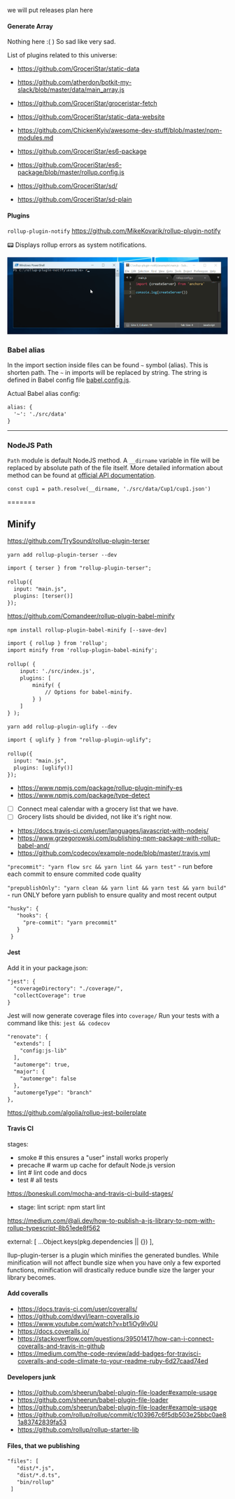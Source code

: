 we will put releases plan here


#### Generate Array
Nothing here :( ) So sad like very sad.

List of plugins related to this universe:
- https://github.com/GroceriStar/static-data

- https://github.com/atherdon/botkit-my-slack/blob/master/data/main_array.js

- https://github.com/GroceriStar/groceristar-fetch

- https://github.com/GroceriStar/static-data-website

- https://github.com/ChickenKyiv/awesome-dev-stuff/blob/master/npm-modules.md

- https://github.com/GroceriStar/es6-package

- https://github.com/GroceriStar/es6-package/blob/master/rollup.config.js
- https://github.com/GroceriStar/sd/

- https://github.com/GroceriStar/sd-plain


#### Plugins

`rollup-plugin-notify` https://github.com/MikeKovarik/rollup-plugin-notify

📟 Displays rollup errors as system notifications.

![Example](https://raw.githubusercontent.com/MikeKovarik/rollup-plugin-notify/master/example.gif)






### Babel alias

In the import section inside files can be found `~` symbol (alias). This is shorten path.
The `~` in imports will be replaced by string. The string is defined in Babel config file [babel.config.js](./babel.config.js).

Actual Babel alias config:

~~~~
alias: {
  '~': './src/data'
}
~~~~

---
### NodeJS Path

`Path` module is default NodeJS method. A `__dirname` variable in file will be replaced by absolute path of the file itself. More detailed information about method can be found at [official API documentation](https://nodejs.org/api/path.html#path_path_resolve_paths).

~~~~
const cup1 = path.resolve(__dirname, './src/data/Cup1/cup1.json')
~~~~

=======


## Minify
https://github.com/TrySound/rollup-plugin-terser

`yarn add rollup-plugin-terser --dev`

```
import { terser } from "rollup-plugin-terser";

rollup({
  input: "main.js",
  plugins: [terser()]
});
```


https://github.com/Comandeer/rollup-plugin-babel-minify

`npm install rollup-plugin-babel-minify [--save-dev]`



```
import { rollup } from 'rollup';
import minify from 'rollup-plugin-babel-minify';

rollup( {
	input: './src/index.js',
	plugins: [
		minify( {
			// Options for babel-minify.
		} )
	]
} );
```

`yarn add rollup-plugin-uglify --dev`

```
import { uglify } from "rollup-plugin-uglify";

rollup({
  input: "main.js",
  plugins: [uglify()]
});
```

- https://www.npmjs.com/package/rollup-plugin-minify-es
- https://www.npmjs.com/package/type-detect

- [ ] Connect meal calendar with a grocery list that we have.
- [ ] Grocery lists should be divided, not like it's right now.

- https://docs.travis-ci.com/user/languages/javascript-with-nodejs/
- https://www.grzegorowski.com/publishing-npm-package-with-rollup-babel-and/
- https://github.com/codecov/example-node/blob/master/.travis.yml


```"precommit": "yarn flow src && yarn lint && yarn test"``` - run before each commit to ensure commited code quality

```"prepublishOnly": "yarn clean && yarn lint && yarn test && yarn build"``` - run ONLY before yarn publish to ensure quality and most recent output



```
"husky": {
   "hooks": {
     "pre-commit": "yarn precommit"
   }
 }
```

#### Jest

Add it in your package.json:
```
"jest": {
  "coverageDirectory": "./coverage/",
  "collectCoverage": true
}
```
Jest will now generate coverage files into `coverage/`
Run your tests with a command like this:
`jest && codecov`



```
"renovate": {
  "extends": [
    "config:js-lib"
  ],
  "automerge": true,
  "major": {
    "automerge": false
  },
  "automergeType": "branch"
},
```
https://github.com/algolia/rollup-jest-boilerplate


#### Travis CI

stages:
  - smoke # this ensures a "user" install works properly
  - precache # warm up cache for default Node.js version
  - lint # lint code and docs
  - test # all tests

https://boneskull.com/mocha-and-travis-ci-build-stages/


  - stage: lint
  script: npm start lint

  https://medium.com/@ali.dev/how-to-publish-a-js-library-to-npm-with-rollup-typescript-8b51ede8f562


  external: [
  ...Object.keys(pkg.dependencies || {})
 ],

 llup-plugin-terser is a plugin which minifies the generated bundles. While minification will not affect bundle size when you have only a few exported functions, minification will drastically reduce bundle size the larger your library becomes.

#### Add coveralls

- https://docs.travis-ci.com/user/coveralls/
- https://github.com/dwyl/learn-coveralls.io
- https://www.youtube.com/watch?v=bt1iOy9lv0U
- https://docs.coveralls.io/
- https://stackoverflow.com/questions/39501417/how-can-i-connect-coveralls-and-travis-in-github
- https://medium.com/the-code-review/add-badges-for-travisci-coveralls-and-code-climate-to-your-readme-ruby-6d27caad74ed


#### Developers junk

- https://github.com/sheerun/babel-plugin-file-loader#example-usage
- https://github.com/sheerun/babel-plugin-file-loader
- https://github.com/sheerun/babel-plugin-file-loader#example-usage
- https://github.com/rollup/rollup/commit/c103967c6f5db503e25bbc0ae81a83742839fa53
- https://github.com/rollup/rollup-starter-lib

#### Files, that we publishing

```
"files": [
   "dist/*.js",
   "dist/*.d.ts",
   "bin/rollup"
 ]
 ```
